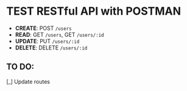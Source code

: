 # **TEST RESTful API with POSTMAN**
- **CREATE**: POST ```/users```
- **READ**: GET ```/users```, GET ```/users/:id```
- **UPDATE**: PUT ```/users/:id```
- **DELETE**: DELETE ```/users/:id```

## **TO DO:**
[_] Update routes
